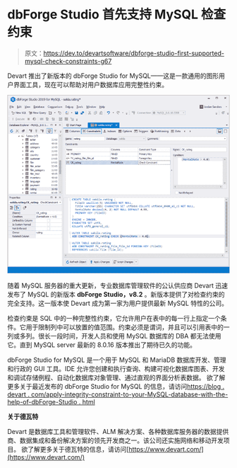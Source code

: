 # dbForge Studio 首先支持 MySQL 检查约束

> 原文：<https://dev.to/devartsoftware/dbforge-studio-first-supported-mysql-check-constraints-g67>

Devart 推出了新版本的 dbForge Studio for MySQL——这是一款通用的图形用户界面工具，现在可以帮助对用户数据库应用完整性约束。

[![CHECK Constraints](img/b3c881adec1890f8248efddb0c15108d.png)](https://res.cloudinary.com/practicaldev/image/fetch/s--ii9cxXaa--/c_limit%2Cf_auto%2Cfl_progressive%2Cq_auto%2Cw_880/https://i.ibb.co/KKX9zBC/check-constrain.png)

随着 MySQL 服务器的重大更新，专业数据库管理软件的公认供应商 Devart 迅速发布了 MySQL 的新版本 **dbForge Studio，v8.2** 。新版本提供了对检查约束的完全支持。这一版本使 Devart 成为第一家为用户提供最新 MySQL 特性的公司。

检查约束是 SQL 中的一种完整性约束，它允许用户在表中的每一行上指定一个条件。它用于限制列中可以放置的值范围。约束必须是谓词，并且可以引用表中的一列或多列。很长一段时间，开发人员和使用 MySQL 数据库的 DBA 都无法使用它。直到 MySQL server 最新的 8.0.16 版本推出了期待已久的功能。

dbForge Studio for MySQL 是一个用于 MySQL 和 MariaDB 数据库开发、管理和行政的 GUI 工具。IDE 允许您创建和执行查询、构建可视化数据库图表、开发和调试存储例程、自动化数据库对象管理、通过直观的界面分析表数据。
欲了解更多关于最近发布的 dbForge Studio for MySQL 的信息，请访问[https://blog . devart . com/apply-integrity-constraint-to-your-MySQL-database-with-the-help-of-dbForge-Studio . html](https://blog.devart.com/apply-integrity-constraint-to-your-mysql-database-with-the-help-of-dbforge-studio.html)

**关于德瓦特**

Devart 是数据库工具和管理软件、ALM 解决方案、各种数据库服务器的数据提供商、数据集成和备份解决方案的领先开发商之一。该公司还实施网络和移动开发项目。
欲了解更多关于德瓦特的信息，请访问[https://www.devart.com/](https://www.devart.com/)